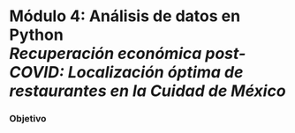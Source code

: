 # Módulo 4: Análisis de datos en Python <br /> *Recuperación económica post-COVID: Localización óptima de restaurantes en la Cuidad de México*

### Objetivo
